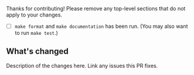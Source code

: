 Thanks for contributing! Please remove any top-level sections that do not apply to your changes.

- [ ] `make format` and `make documentation` has been run. (You may also want to run `make test`.)

## What's changed

Description of the changes here. Link any issues this PR fixes.
